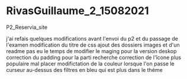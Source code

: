 # RivasGuillaume_2_15082021

P2_Reservia_site

j'ai refais quelques modifications avant l'envoi du p2 et du passage de l'examen
modification du titre de css
ajout des dossiers images et d'un readme
pas eu le temps de modifier le maging pour la version deskop 
correction du padding pour la parti recherche
correction de l'îcone plus populaire mal placer
modifictation de la couleur lorsque l'on passe le curseur au-dessus des filtres en bleu qui est plus dans le théme

